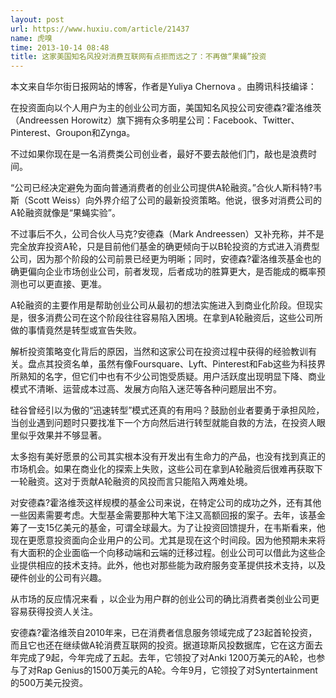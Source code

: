 ```yaml
---
layout: post
url: https://www.huxiu.com/article/21437
name: 虎嗅
time: 2013-10-14 08:48
title: 这家美国知名风投对消费互联网有点拒而远之了：不再做“果蝇”投资
---
```

本文来自华尔街日报网站的博客，作者是Yuliya Chernova 。由腾讯科技编译：

在投资面向以个人用户为主的创业公司方面，美国知名风投公司安德森?霍洛维茨（Andreessen Horowitz）旗下拥有众多明星公司：Facebook、Twitter、Pinterest、Groupon和Zynga。

不过如果你现在是一名消费类公司创业者，最好不要去敲他们门，敲也是浪费时间。

“公司已经决定避免为面向普通消费者的创业公司提供A轮融资。”合伙人斯科特?韦斯（Scott Weiss）向外界介绍了公司的最新投资策略。他说，很多对消费公司的A轮融资就像是“果蝇实验”。

不过事后不久，公司合伙人马克?安德森（Mark Andreessen）又补充称，并不是完全放弃投资A轮，只是目前他们基金的确更倾向于以B轮投资的方式进入消费型公司，因为那个阶段的公司前景已经更为明晰；同时，安德森?霍洛维茨基金也的确更偏向企业市场创业公司，前者发现，后者成功的胜算更大，是否能成的概率预测也可以更直接、更准。

A轮融资的主要作用是帮助创业公司从最初的想法实施进入到商业化阶段。但现实是，很多消费公司在这个阶段往往容易陷入困境。在拿到A轮融资后，这些公司所做的事情竟然是转型或宣告失败。

解析投资策略变化背后的原因，当然和这家公司在投资过程中获得的经验教训有关。盘点其投资名单，虽然有像Foursquare、Lyft、Pinterest和Fab这些为科技界所熟知的名字，但它们中也有不少公司饱受质疑。用户活跃度出现明显下降、商业模式不清晰、运营成本过高、发展方向陷入迷茫等各种问题层出不穷。

硅谷曾经引以为傲的“迅速转型”模式还真的有用吗？鼓励创业者要勇于承担风险，当创业遇到问题时只要找准下一个方向然后进行转型就能自救的方法，在投资人眼里似乎效果并不够显著。

太多抱有美好愿景的公司其实根本没有开发出有生命力的产品，也没有找到真正的市场机会。如果在商业化的探索上失败，这些公司在拿到A轮融资后很难再获取下一轮融资。这对于贡献A轮融资的风投而言只能陷入两难处境。

对安德森?霍洛维茨这样规模的基金公司来说，在特定公司的成功之外，还有其他一些因素需要考虑。大型基金需要那种大笔下注又高额回报的案子。去年，该基金筹了一支15亿美元的基金，可谓全球最大。为了让投资回馈提升，在韦斯看来，他现在更愿意投资面向企业用户的公司。尤其是现在这个时间段。因为他预期未来将有大面积的企业面临一个向移动端和云端的迁移过程。创业公司可以借此为这些企业提供相应的技术支持。此外，他也对那些能为政府服务变革提供技术支持，以及硬件创业的公司有兴趣。

从市场的反应情况来看 ，以企业为用户群的创业公司的确比消费者类创业公司更容易获得投资人关注。

安德森?霍洛维茨自2010年来，已在消费者信息服务领域完成了23起首轮投资，而且它也还在继续做A轮消费互联网的投资。据道琼斯风投数据库，它在这方面去年完成了9起，今年完成了五起。去年，它领投了对Anki 1200万美元的A轮，也参与了对Rap Genius的1500万美元的A轮。今年9月，它领投了对Syntertainment的500万美元投资。

